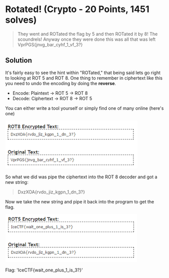 # Rotated! (Crypto - 20 Points, 1451 solves)

> They went and ROTated the flag by 5 and then ROTated it by 8! The scoundrels! Anyway once they were done this was all that was left VprPGS{jnvg_bar_cyhf_1_vf_3?}

Solution
--------

It's fairly easy to see the hint within "ROTated," that being said lets go right to looking at ROT 5 and ROT 8. One thing to remember in ciphertext like this you need to undo the encoding by doing the <b>reverse</b>.

- Encode: Plaintext -> ROT 5 -> ROT 8
- Decode: Ciphertext -> ROT 8 -> ROT 5

You can either write a tool yourself or simply find one of many online (here's one)

![](./rot8_decode.PNG)

So what we did was pipe the ciphertext into the ROT 8 decoder and got a new string:

> DxzXOA{rvdo_jiz_kgpn_1_dn_3?}

Now we take the new string and pipe it back into the program to get the flag.

![](./rot5_decode.PNG)

Flag: 'IceCTF{wait_one_plus_1_is_3?}'


